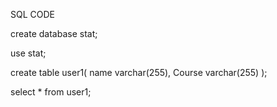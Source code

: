 SQL CODE

create database stat;

use stat;

create table user1( name varchar(255), Course varchar(255) );

select * from user1;
